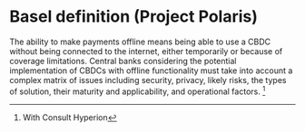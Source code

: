 # Basel definition (Project Polaris)
The ability to make payments offline means being able to use a CBDC without being connected to the internet, either temporarily or because of coverage limitations. Central banks considering the potential implementation of CBDCs with offline functionality must take into account a complex matrix of issues including security, privacy, likely risks, the types of solution, their maturity and applicability, and operational factors.
[^1]

[^1]: With Consult Hyperion
